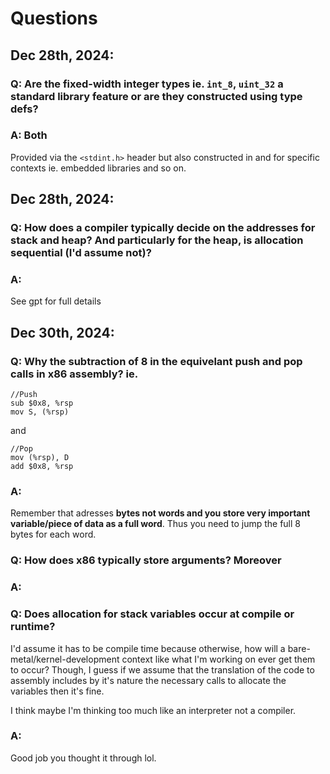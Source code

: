 # Questions

## Dec 28th, 2024:

### Q: Are the fixed-width integer types ie. `int_8`, `uint_32` a standard library feature or are they constructed using type defs?

### A: Both

Provided via the `<stdint.h>` header but also constructed in and for specific contexts ie. embedded libraries and so on.

## Dec 28th, 2024:

### Q: How does a compiler typically decide on the addresses for stack and heap? And particularly for the heap, is allocation sequential (I'd assume not)?

### A:

See gpt for full details


## Dec 30th, 2024:
### Q: Why the subtraction of 8 in the equivelant push and pop calls in x86 assembly? ie.
```
//Push
sub $0x8, %rsp
mov S, (%rsp)
```
and 
```
//Pop
mov (%rsp), D
add $0x8, %rsp
```

### A:
Remember that adresses __bytes not words and you store very important variable/piece of data as a full word__.
Thus you need to jump the full 8 bytes for each word.

### Q: How does x86 typically store arguments? Moreover

### A:

### Q: Does allocation for stack variables occur at compile or runtime?
I'd assume it has to be compile time because otherwise, how will a bare-metal/kernel-development context
like what I'm working on ever get them to occur? Though, I guess if we assume that the translation of the code
to assembly includes by it's nature the necessary calls to allocate the variables then it's fine.

I think maybe I'm thinking too much like an interpreter not a compiler.

### A:
Good job you thought it through lol.

